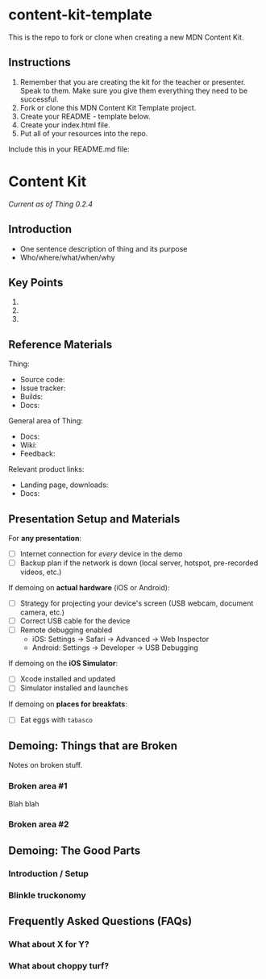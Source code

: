# content-kit-template
This is the repo to fork or clone when creating a new MDN Content Kit.

## Instructions
1. Remember that you are creating the kit for the teacher or presenter. Speak to them. Make sure you give them everything they need to be successful.
1. Fork or clone this MDN Content Kit Template project.
1. Create your README - template below.
1. Create your index.html file.
1. Put all of your resources into the repo.

Include this in your README.md file:

# <Topic> Content Kit

_Current as of Thing 0.2.4_ 

Introduction
------------

* One sentence description of thing and its purpose
* Who/where/what/when/why

Key Points
----------

1.

2.

3.

Reference Materials
-------------------

Thing:

* Source code:
* Issue tracker:
* Builds:
* Docs:

General area of Thing:

* Docs:
* Wiki:
* Feedback:

Relevant product links:

* Landing page, downloads:
* Docs:

Presentation Setup and Materials
--------------------------------

For __any presentation__:

- [ ] Internet connection for *every* device in the demo
- [ ] Backup plan if the network is down (local server, hotspot, pre-recorded videos, etc.)

If demoing on __actual hardware__ (iOS or Android):

- [ ] Strategy for projecting your device's screen (USB webcam, document camera, etc.)
- [ ] Correct USB cable for the device
- [ ] Remote debugging enabled
    - iOS: Settings → Safari → Advanced → Web Inspector
    - Android: Settings → Developer → USB Debugging

If demoing on the __iOS Simulator__:

- [ ] Xcode installed and updated
- [ ] Simulator installed and launches

If demoing on __places for breakfats__:

- [ ] Eat eggs with `tabasco`


Demoing: Things that are Broken
-------------------------------

Notes on broken stuff.

### Broken area #1

Blah blah

### Broken area #2

Demoing: The Good Parts
-----------------------

### Introduction / Setup

### Blinkle truckonomy

Frequently Asked Questions (FAQs)
---------------------------------

### What about X for Y?

### What about choppy turf?

